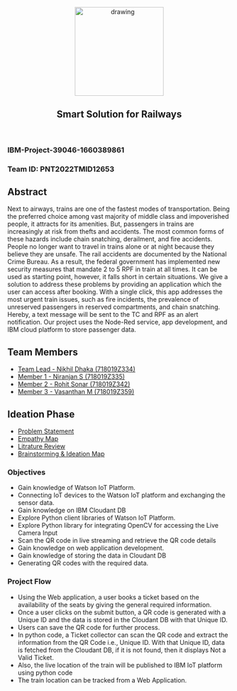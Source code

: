 <br>
<div align="center">
<img src="https://upload.wikimedia.org/wikipedia/commons/5/51/IBM_logo.svg"  align="center" alt="drawing" width="200" />
  <h2 align="center"> Smart Solution for Railways <br></h2>

  </div>
 <br> 
 <h3>IBM-Project-39046-1660389861</h3>
 <h3>Team ID: PNT2022TMID12653</h3>
   


## Abstract
Next to airways, trains are one of the fastest modes of transportation. Being the preferred choice among vast majority of middle class and impoverished people, it attracts for its amenities. But, passengers in trains are increasingly at risk from thefts and accidents. The most common forms of these hazards include chain snatching, derailment, and fire accidents. People no longer want to travel in trains alone or at night because they believe they are unsafe. The rail accidents are
documented by the National Crime Bureau. As a result, the federal government has implemented new security measures that mandate 2 to 5 RPF in train at all times. It can be used as starting point, however, it falls short in certain situations. We give a solution to address these problems by providing an application which the user can access after booking. With a single click, this app addresses the most urgent train issues, such as fire incidents, the prevalence of unreserved passengers in reserved compartments, and chain snatching. Hereby, a text message will be sent to the TC and RPF as an alert notification. Our project uses the Node-Red service,
app development, and IBM cloud platform to store passenger data.
## Team Members
 - [Team Lead - Nikhil Dhaka (718019Z334)](https://github.com/nikhild05)
 - [Member 1 - Niranjan S (718019Z335)](https://github.com/niran1412)
 - [Member 2 - Rohit Sonar (718019Z342)](https://github.com/Rohit-2001-Sonar)
 - [Member 3 - Vasanthan M (718019Z359)](https://github.com/Vasanthan916)
 
## Ideation Phase
 - [Problem Statement](https://github.com/IBM-EPBL/IBM-Project-39046-1660389861/blob/main/Pre-Development%20Phase/Project%20Planning/ProblemStatement-SmartSolutionForRailways-PNT2022TMID12653.pdf)
 - [Empathy Map](https://app.mural.co/invitation/mural/ibm06765/1663722824795?sender=u456599987bbb7a87edd88416&key=2b27581c-8311-44c9-ba0f-ed6c46e3df1f)
 - [Litrature Review](https://github.com/IBM-EPBL/IBM-Project-39046-1660389861/blob/main/Pre-Development%20Phase/Project%20Planning/Literature%20Survey-SmartSolutionForRailways-PNT2022TMID12653.pdf)
 - [Brainstorming & Ideation Map](https://app.mural.co/invitation/mural/ibm06765/1663720067648?sender=u456599987bbb7a87edd88416&key=255e2a72-c50e-4e4b-b334-064908996a86)

### Objectives
- Gain knowledge of Watson IoT Platform.
- Connecting IoT devices to the Watson IoT platform and exchanging the sensor data.
- Gain knowledge on IBM Cloudant DB
- Explore Python client libraries of Watson IoT Platform.
- Explore Python library for integrating OpenCV for accessing the Live Camera Input
- Scan the QR code in live streaming and retrieve the QR code details
- Gain knowledge on web application development.
- Gain knowledge of storing the data in Cloudant DB
- Generating QR codes with the required data.

### Project Flow
- Using the Web application, a user books a ticket based on the availability of the seats by giving the general required information.
- Once a user clicks on the submit button, a QR code is generated with a Unique ID and the data is stored in the Cloudant DB with that Unique ID.
- Users can save the QR code for further process. 
- In python code, a Ticket collector can scan the QR code and extract the information from the QR  Code i.e., Unique ID. With that Unique ID, data is fetched from the Cloudant DB, if it is not found, then it displays Not a Valid Ticket.
- Also, the live location of the train will be published to IBM IoT platform using python code
- The train location can be tracked from a Web Application.
